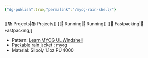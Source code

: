 ```yaml
---
{"dg-publish":true,"permalink":"/myog-rain-shell/"}
---
```



[[📚 Projects\|📚 Projects]] [[📘 Running\|📘 Running]] [[📘 Fastpacking\|📘 Fastpacking]]

* Pattern: [Learn MYOG UL Windshell](https://learnmyog.com/windshell.html)
* [Packable rain jacket : myog](https://www.reddit.com/r/myog/comments/v1vr59/packable_rain_jacket/)
* Material: Silpoly 1.1oz PU 4000